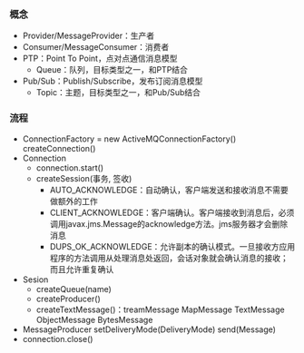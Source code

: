 ### 概念
- Provider/MessageProvider：生产者
- Consumer/MessageConsumer：消费者
- PTP：Point To Point，点对点通信消息模型
  - Queue：队列，目标类型之一，和PTP结合
- Pub/Sub：Publish/Subscribe，发布订阅消息模型
  - Topic：主题，目标类型之一，和Pub/Sub结合
### 流程
- ConnectionFactory = new ActiveMQConnectionFactory() createConnection()
- Connection
  - connection.start()
  - createSession(事务, 签收)
    - AUTO_ACKNOWLEDGE：自动确认，客户端发送和接收消息不需要做额外的工作
    - CLIENT_ACKNOWLEDGE：客户端确认。客户端接收到消息后，必须调用javax.jms.Message的acknowledge方法。jms服务器才会删除消息
    - DUPS_OK_ACKNOWLEDGE：允许副本的确认模式。一旦接收方应用程序的方法调用从处理消息处返回，会话对象就会确认消息的接收；而且允许重复确认
- Sesion
  - createQueue(name)
  - createProducer()
  - createTextMessage()：treamMessage MapMessage TextMessage ObjectMessage BytesMessage
- MessageProducer setDeliveryMode(DeliveryMode) send(Message)
- connection.close()
